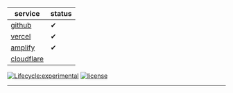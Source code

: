 | service  	| status  	|
| --------------- | --------------- |
| [github][github] 	|  ✔	|  
| [vercel][vercel]	|  ✔	| 
| [amplify][amplify]	| ✔ 	|  
| [cloudflare][cloudflare]	|  	|  

[![Lifecycle:experimental](https://img.shields.io/badge/lifecycle-experimental-orange.svg)](https://www.tidyverse.org/lifecycle/#experimental)
[![license](https://img.shields.io/github/license/rodrigoieh/w3-quadros.github.io)](https://github.com/rodrigoieh/w3-quadros.github.io/blob/main/license.md)

---
[github]: https://rodrigoieh.github.io/w3-quadros.github.io
[vercel]: https://w3-quadros-github-io.vercel.app
[amplify]:  https://main.dd0vytdddu0dh.amplifyapp.com
[cloudflare]:  https://quadros.pages.dev


<!--[![downloads](https://img.shields.io/github/downloads/rodrigoieh/w3-quadros.github.io/total.svg)](https://github.com/rodrigoieh/w3-quadros.github.io)-->
